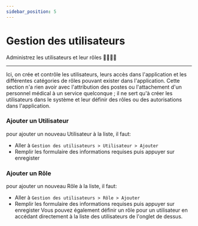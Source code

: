 ```yaml
---
sidebar_position: 5
---
```


# Gestion des utilisateurs

Administrez les utilisateurs et leur rôles 🧠👨🏾‍✈️

---

Ici, on crée et contrôle les utilisateurs, leurs accès dans l'application et les différentes catégories de rôles pouvant exister dans l'application. Cette section n'a rien avoir avec l'attribution des postes ou l'attachement d'un personnel médical à un service quelconque ; il ne sert qu'à créer les utilisateurs dans le système et leur définir des rôles ou des autorisations dans l'application.

### Ajouter un Utilisateur
pour ajouter un nouveau Utilisateur à la liste, il faut:
- Aller à `Gestion des utilisateurs > Utilisateur > Ajouter`
- Remplir les formulaire des informations requises puis appuyer sur enregister

### Ajouter un Rôle
pour ajouter un nouveau Rôle à la liste, il faut:
- Aller à `Gestion des utilisateurs > Rôle > Ajouter`
- Remplir les formulaire des informations requises puis appuyer sur enregister
Vous pouvez également définir un rôle pour un utilisateur en accédant directement à la liste des utilisateurs de l'onglet de dessus.